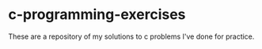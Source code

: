 # c-programming-exercises
These are a repository of my solutions to c problems I've done for practice.
